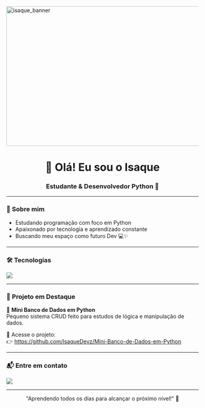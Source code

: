 <img width="1024" height="367" alt="isaque_banner" src="https://github.com/user-attachments/assets/b9daa773-4058-4b47-af17-b31a7594232a" />

<h1 align="center">👋 Olá! Eu sou o Isaque</h1>

<h3 align="center">Estudante & Desenvolvedor Python 🐍</h3>

---

### 🚀 Sobre mim
- Estudando programação com foco em Python
- Apaixonado por tecnologia e aprendizado constante
- Buscando meu espaço como futuro Dev 💻✨

---

### 🛠 Tecnologias

<div>
  <img src="https://img.shields.io/badge/Python-4B8BBE?style=for-the-badge&logo=python&logoColor=FFD43B">
</div>

---

### 🌟 Projeto em Destaque

🔹 **Mini Banco de Dados em Python**  
Pequeno sistema CRUD feito para estudos de lógica e manipulação de dados.

🔗 Acesse o projeto:  
👉 https://github.com/IsaqueDevz/Mini-Banco-de-Dados-em-Python

---

### 📬 Entre em contato

<div>
  <a href="mailto:isaquedev.contato@hotmail.com">
    <img src="https://img.shields.io/badge/isaquedev.contato@hotmail.com-0078D4?style=for-the-badge&logo=microsoftoutlook&logoColor=white" />
  </a>
</div>

---

<p align="center">"Aprendendo todos os dias para alcançar o próximo nível!" 🚀</p>
